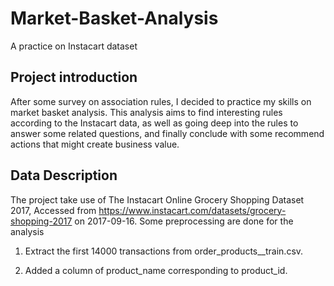# Market-Basket-Analysis
A practice on Instacart dataset

## Project introduction
After some survey on association rules, I decided to practice my skills on market basket analysis. This analysis aims to find interesting rules according to the Instacart data, as well as going deep into the rules to answer some related questions, and finally conclude with some recommend actions that might create business value.

## Data Description
The project take use of The Instacart Online Grocery Shopping Dataset 2017, Accessed from https://www.instacart.com/datasets/grocery-shopping-2017 on 2017-09-16. Some preprocessing are done for the analysis

   1. Extract the first 14000 transactions from order_products__train.csv.
    
   2. Added a column of product_name corresponding to product_id.
